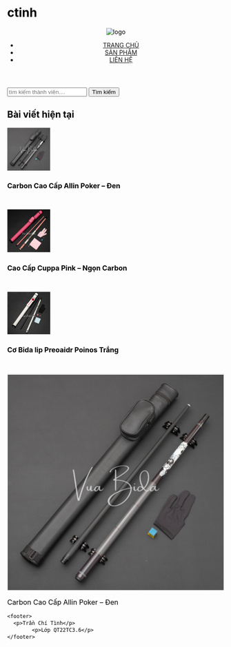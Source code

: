 # ctinh
<!doctype html>
<html>
<head>
<meta charset="utf-8">
<title>takada fc</title>
	<link rel="stylesheet" href="siu.css">
	<style type="text/css">
	body,td,th {
    color: #000000;
}
    </style>
</head>
<body>
	<header>
		<div class="logo">
		 <img src="file:///C|/xamppp/htdocs/thuong/uploadsuploadstải xuốnggg.jpg" alt="logo" width="100">
		</div>
		<nav class="menu">
			<ul>
		<li><a href="#">TRANG CHỦ</a></li>
		<li><a href="#">SẢN PHẨM</a></li>
		<li><a href="#">LIÊN HỆ</a></li>
			</ul>
			</nav>
		</header>
		<div  class="continer">
			<div class="col1">
				<div class="search-bar">
				  <form action="/search" method="get">
						<input type="text" name="query" placeholder="tìm kiếm thành viên....">
					<button type="submit"> Tìm kiếm</button>
					</form>
			  </div>
				<h2>Bài viết hiện tại</h2>
				<div class="post">
					<p><img src="img/1.PNG" alt="bài viết 1" width="100"></p>
				  <h1 style="font-size: 16px">Carbon Cao Cấp Allin Poker – Đen</h1>
			      <p>&nbsp;</p>
			  </div>
				<div class="post">
			      <p><img src="img/2.PNG" alt="bài viết 2" width="100"></p>
			      <h1 style="font-size: 16px">Cao Cấp Cuppa Pink – Ngọn Carbon</h1>
			      <p>&nbsp;</p>
		      </div>
				<div class="post">
				  <p><img src="img/3.PNG" alt="bài viết 3" width="100"></p>
				  <h1 style="font-size: 16px">Cơ Bida lip Preoaidr Poinos Trắng</h1>
				  <p>&nbsp;</p>
                </div>
			</div>
			<div class="col2">
				<img src="img/1.PNG" alt="hình ảnh bài viêt " width="536">
				<p><span style="font-size: 16px">Carbon Cao Cấp Allin Poker – Đen</span></p>
			</div>
</div>
		
	<footer>
	  <p>Trần Chí Tình</p>
			<p>Lớp QT22TC3.6</p>
	</footer>
	
</body>
</html>
